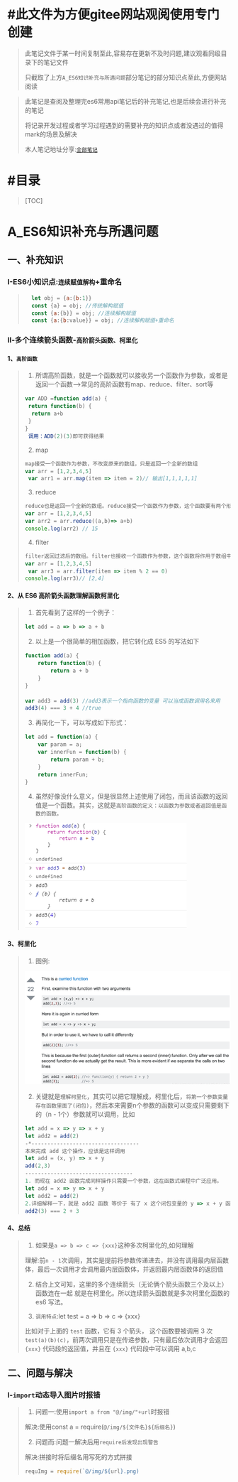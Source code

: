 # #此文件为方便gitee网站观阅使用专门创建

> 此笔记文件于某一时间复制至此,容易存在更新不及时问题,建议观看同级目录下的笔记文件
>
> 只截取了上方`A_ES6知识补充与所遇问题`部分笔记的部分知识点至此,方便网站阅读

>此笔记是查阅及整理完es6常用api笔记后的补充笔记,也是后续会进行补充的笔记
>
>将记录开发过程或者学习过程遇到的需要补充的知识点或者没遇过的值得mark的场景及解决
>
>本人笔记地址分享:[`全部笔记`](https://gitee.com/hongjilin/hongs-study-notes)
>

# #目录

>[TOC]

# A_ES6知识补充与所遇问题

## 一、补充知识

### Ⅰ-ES6小知识点:`连续赋值解构`+重命名

>```js
>	let obj = {a:{b:1}}
>	const {a} = obj; //传统解构赋值
>	const {a:{b}} = obj; //连续解构赋值
>	const {a:{b:value}} = obj; //连续解构赋值+重命名
>```

### Ⅱ-多个连续箭头函数-`高阶箭头函数、柯里化`

#### 1、`高阶函数`

>1. 所谓高阶函数，就是一个函数就可以接收另一个函数作为参数，或者是返回一个函数-->常见的高阶函数有map、reduce、filter、sort等
>
>   ```js
>   var ADD =function add(a) {
>    return function(b) {
>     return a+b
>    }
>   }
>    调用：ADD(2)(3)即可获得结果
>   ```
>
>2. map
>
>   ```js
>   map接受一个函数作为参数，不改变原来的数组，只是返回一个全新的数组
>   var arr = [1,2,3,4,5]
>    var arr1 = arr.map(item => item = 2)// 输出[1,1,1,1,1]
>   ```
>
>3. reduce
>
>   ```js
>   reduce也是返回一个全新的数组。reduce接受一个函数作为参数，这个函数要有两个形参，代表数组中的前两项，reduce会将这个函数的结果与数组中的第三项再次组成这个函数的两个形参以此类推进行累积操作
>   var arr = [1,2,3,4,5]
>   var arr2 = arr.reduce((a,b)=> a+b)
>   console.log(arr2) // 15
>   ```
>
>4. filter
>
>   ```js
>   filter返回过滤后的数组。filter也接收一个函数作为参数，这个函数将作用于数组中的每个元素，根据该函数每次执行后返回的布尔值来保留结果，如果是true就保留，如果是false就过滤掉（这点与map要区分）
>   var arr = [1,2,3,4,5]
>    var arr3 = arr.filter(item => item % 2 == 0)
>   console.log(arr3)// [2,4]
>   ```

#### 2、从 ES6 高阶箭头函数理解函数柯里化

>1. 首先看到了这样的一个例子：
>
>   ```js
>   let add = a => b => a + b
>   ```
>
>2. 以上是一个很简单的相加函数，把它转化成 ES5 的写法如下
>
>   ```js
>   function add(a) {
>       return function(b) {
>           return a + b
>       }
>   }
>    
>   var add3 = add(3) //add3表示一个指向函数的变量 可以当成函数调用名来用
>   add3(4) === 3 + 4 //true
>   ```
>
>3. 再简化一下，可以写成如下形式：
>
>   ```js
>   let add = function(a) {
>       var param = a;
>       var innerFun = function(b) {
>           return param + b;
>       }
>       return innerFun;
>   }
>   ```
>
>4. 虽然好像没什么意义，但是很显然上述使用了闭包，而且该函数的返回值是一个函数。其实，这就是`高阶函数的定义：以函数为参数或者返回值是函数的函数。`
>
>   ![image-20210415160945789](A_ES6知识补充与所遇问题中的图片/image-20210415160945789.png)

#### 3、柯里化

>1. 图例:
>
>   ![image-20210415161137977](A_ES6知识补充与所遇问题中的图片/image-20210415161137977.png)
>
>2. 关键就是`理解柯里化`，其实可以把它理解成，柯里化后，`将第一个参数变量存在函数里面了(闭包)`，然后本来需要n个参数的函数可以变成只需要剩下的（n - 1个）参数就可以调用，比如
>
>   ```js
>   let add = x => y => x + y
>   let add2 = add(2)
>   -*----------------------------------
>   本来完成 add 这个操作，应该是这样调用
>   let add = (x, y) => x + y
>   add(2,3)
>   ----------------------------------
>   1. 而现在 add2 函数完成同样操作只需要一个参数，这在函数式编程中广泛应用。
>   let add = x => y => x + y
>   let add2 = add(2)
>   2.详细解释一下，就是 add2 函数 等价于 有了 x 这个闭包变量的 y => x + y 函数,并且此时 x = 2，所以此时调用
>   add2(3) === 2 + 3
>   ```

#### 4、总结

>1. 如果是`a => b => c => {xxx}`这种多次柯里化的,如何理解
>
>   理解:前` n - 1 `次调用，其实是提前将参数传递进去，并没有调用最内层函数体，最后一次调用才会调用最内层函数体，并返回最内层函数体的返回值
>
>2. 结合上文可知，这里的多个连续箭头（无论俩个箭头函数三个及以上）函数连在一起 就是在柯里化。所以连续箭头函数就是多次柯里化函数的 es6 写法。
>
>3. `调用特点`:let test = a => b => c => {xxx}
>
>   比如对于上面的 `test` 函数，它有 3 个箭头， 这个函数要被调用 3 次 `test(a)(b)(c)`，前两次调用只是在传递参数，只有最后依次调用才会返回 `{xxx}` 代码段的返回值，并且在 `{xxx}` 代码段中可以调用 a,b,c

## 二、问题与解决

### Ⅰ-`import`动态导入图片时报错

>1. 问题一:使用`import a from "@/img/"+url`时报错
>
>   解决:使用const a = require(`@/img/${文件名}${后缀名}`)
>
>2. 问题而:问题一解决后用`require后发现出现警告`
>
>   解决:拼接时将后缀名用写死的方式拼接
>
>   ```js
>   requImg = require(`@/img/${url}.png)
>   ```

